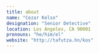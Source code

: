 ```yaml
---
title: about
name: "Cezar Kelso"
designation: "Senior Detective"
location: Los Angeles, CA 90001
pronouns: "he/him/el"
website: "http://tafutza.hn/kos"
---
```




